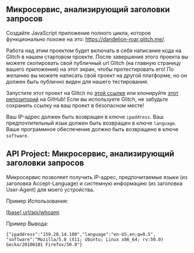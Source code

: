 ## Микросервис, анализирующий заголовки запросов

Создайте JavaScript приложение полного цикла, которое функционально похоже на это: https://dandelion-roar.glitch.me/.

Работа над этим проектом будет включать в себя написание кода на Glitch в нашем стартовом проекте. После завершения этого проекта вы можете скопировать свой публичный url Glitch (на главную страницу вашего приложения) на этот экран, чтобы протестировать его! По желанию вы можете написать свой проект на другой платформе, но он должен быть публично виден для нашего тестирования.

Запустите этот проект на Glitch по [этой ссылке](https://glitch.com/edit/#!/remix/clone-from-repo?REPO_URL=https://github.com/freeCodeCamp/boilerplate-project-headerparser/) или клонируйте [этот репозиторий](https://github.com/freeCodeCamp/boilerplate-project-headerparser/) на GitHub! Если вы используете Glitch, не забудьте сохранить ссылку на ваш проект в безопасном месте!

Ваш IP-адрес должен быть возвращен в ключе `ipaddress`.
Ваш предпочтительный язык должен быть возвращен в ключе `language`.
Ваше программное обеспечение должно быть возвращено в ключе `software`.

## API Project: Микросервис, анализирующий заголовки запросов

Микросервис позволяет получить IP-адрес, предпочитаемые языки (из заголовка Accept-Language) и системную информацию (из заголовка User-Agent) для моего устройства.

Пример Использования:


[[base] url/api/whoami](https://dandelion-roar.gomix.me/api/whoami)

Пример Вывода:

```
{"ipaddress":"159.20.14.100","language":"en-US,en;q=0.5",
"software":"Mozilla/5.0 (X11; Ubuntu; Linux x86_64; rv:50.0) Gecko/20100101 Firefox/50.0"}
```


